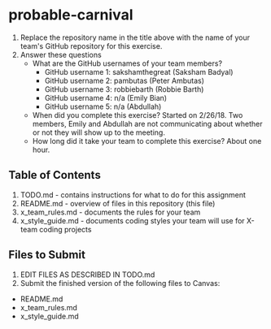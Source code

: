 # probable-carnival

1. Replace the repository name in the title above with the name of your team's GitHub repository for this exercise.
2. Answer these questions
   * What are the GitHub usernames of your team members?
       * GitHub username 1: sakshamthegreat (Saksham Badyal)
       * GitHub username 2: pambutas (Peter Ambutas)
       * GitHub username 3: robbiebarth (Robbie Barth)
       * GitHub username 4: n/a (Emily Bian)
       * GitHub username 5: n/a (Abdullah)
   * When did you complete this exercise? Started on 2/26/18. Two members, Emily and Abdullah are not communicating
   about whether or not they will show up to the meeting. 
   * How long did it take your team to complete this exercise? About one hour.

## Table of Contents

1. TODO.md - contains instructions for what to do for this assignment
2. README.md - overview of files in this repository (this file)
3. x_team_rules.md - documents the rules for your team
4. x_style_guide.md - documents coding styles your team will use for X-team coding projects

## Files to Submit

1. EDIT FILES AS DESCRIBED IN TODO.md
2. Submit the finished version of the following files to Canvas:

* README.md
* x_team_rules.md
* x_style_guide.md
